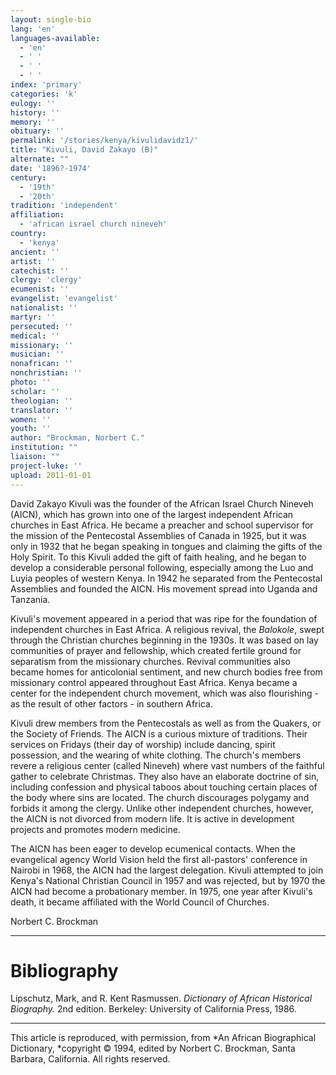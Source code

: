 ```yaml
---
layout: single-bio
lang: 'en'
languages-available:
  - 'en'
  - ' '
  - ' '
  - ' '
index: 'primary'
categories: 'k'
eulogy: ''
history: ''
memory: ''
obituary: ''
permalink: '/stories/kenya/kivulidavidz1/'
title: "Kivuli, David Zakayo (B)"
alternate: ""
date: '1896?-1974'
century:
  - '19th'
  - '20th'
tradition: 'independent'
affiliation:
  - 'african israel church nineveh'
country:
  - 'kenya'
ancient: ''
artist: ''
catechist: ''
clergy: 'clergy'
ecumenist: ''
evangelist: 'evangelist'
nationalist: ''
martyr: ''
persecuted: ''
medical: ''
missionary: ''
musician: ''
nonafrican: ''
nonchristian: ''
photo: ''
scholar: ''
theologian: ''
translator: ''
women: ''
youth: ''
author: "Brockman, Norbert C."
institution: ""
liaison: ""
project-luke: ''
upload: 2011-01-01
---
```




David Zakayo Kivuli was the founder of the African Israel Church Nineveh (AICN), which has grown into one of the largest independent African churches in East Africa. He became a preacher and school supervisor for the mission of the Pentecostal Assemblies of Canada in 1925, but it was only in 1932 that he began speaking in tongues and claiming the gifts of the Holy Spirit. To this Kivuli added the gift of faith healing, and he began to develop a considerable personal following, especially among the Luo and Luyia peoples of western Kenya. In 1942 he separated from the Pentecostal Assemblies and founded the AICN. His movement spread into Uganda and Tanzania.

Kivuli's movement appeared in a period that was ripe for the foundation of independent churches in East Africa. A religious revival, the *Balokole*, swept through the Christian churches beginning in the 1930s. It was based on lay communities of prayer and fellowship, which created fertile ground for separatism from the missionary churches. Revival communities also became homes for anticolonial sentiment, and new church bodies free from missionary control appeared throughout East Africa. Kenya became a center for the independent church movement, which was also flourishing - as the result of other factors - in southern Africa.

Kivuli drew members from the Pentecostals as well as from the Quakers, or the Society of Friends. The AICN is a curious mixture of traditions. Their services on Fridays (their day of worship) include dancing, spirit possession, and the wearing of white clothing. The church's members revere a religious center (called Nineveh) where vast numbers of the faithful gather to celebrate Christmas. They also have an elaborate doctrine of sin, including confession and physical taboos about touching certain places of the body where sins are located. The church discourages polygamy and forbids it among the clergy. Unlike other independent churches, however, the AICN is not divorced from modern life. It is active in development projects and promotes modern medicine.

The AICN has been eager to develop ecumenical contacts. When the evangelical agency World Vision held the first all-pastors' conference in Nairobi in 1968, the AICN had the largest delegation. Kivuli attempted to join Kenya's National Christian Council in 1957 and was rejected, but by 1970 the AICN had become a probationary member. In 1975, one year after Kivuli's death, it became affiliated with the World Council of Churches.

Norbert C. Brockman

---

# Bibliography

Lipschutz, Mark, and R. Kent Rasmussen.  *Dictionary of African Historical Biography.*  2nd edition.  Berkeley: University of California Press, 1986.

---

This article is reproduced, with permission, from *An African Biographical Dictionary, *copyright &copy; 1994, edited by Norbert C. Brockman, Santa Barbara, California. All rights reserved.
